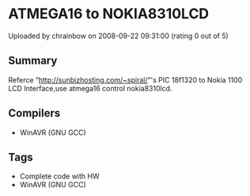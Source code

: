 # ATMEGA16 to NOKIA8310LCD

Uploaded by chrainbow on 2008-09-22 09:31:00 (rating 0 out of 5)

## Summary

Referce “<http://sunbizhosting.com/~spiral/>”'s PIC 18f1320 to Nokia 1100 LCD Interface,use atmega16 control nokia8310lcd.

## Compilers

- WinAVR (GNU GCC)

## Tags

- Complete code with HW
- WinAVR (GNU GCC)
